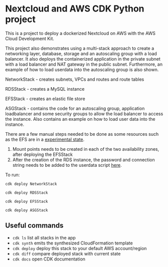 # Nextcloud and AWS CDK Python project

This is a project to deploy a dockerized Nextcloud on AWS with the AWS Cloud Development Kit.

This project also demonstrates using a multi-stack approach to create a networking layer, database, storage and an autoscaling group with a load balancer.
It also deploys the containerized application in the private subnet with a load balancer and NAT gateway in the public subnet.
Furthermore, an example of how to load userdata into the autoscaling group is also shown.


NetworkStack - creates subnets, VPCs and routes and route tables

RDSStack - creates a MySQL instance

EFSStack - creates an elastic file store

ASGStack - contains the code for an autoscaling group, application loadbalancer
and some security groups to allow the load balancer to access the instance.  Also
contains an example on how to load user data into the instance.


There are a few manual steps needed to be done as some resources such as the EFS are in a [experimental state](https://docs.aws.amazon.com/cdk/api/latest/docs/aws-efs-readme.html).

1. Mount points needs to be created in each of the two availability zones, after deploying the EFSStack
2. After the creation of the RDS instance, the password and connection string needs to be added to the userdata script [here](userdata.sh).

To run:

`cdk deploy NetworkStack`

`cdk deploy RDSStack`

`cdk deploy EFSStack`

`cdk deploy ASGStack`

## Useful commands

 * `cdk ls`          list all stacks in the app
 * `cdk synth`       emits the synthesized CloudFormation template
 * `cdk deploy`      deploy this stack to your default AWS account/region
 * `cdk diff`        compare deployed stack with current state
 * `cdk docs`        open CDK documentation
